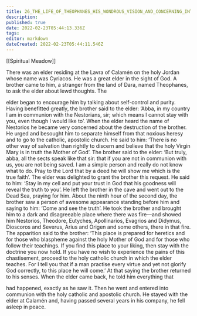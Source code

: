 ```yaml
---
title: 26_THE_LIFE_OF_THEOPHANES_HIS_WONDROUS_VISION_AND_CONCERNING_INTERCOURSE_WITH_HERETICS
description: 
published: true
date: 2022-02-23T05:44:13.336Z
tags: 
editor: markdown
dateCreated: 2022-02-23T05:44:11.546Z
---
```


[[Spiritual Meadow]]
 
There was an elder residing at the Lavra of Calamén on the holy Jordan whose name was Cyriacos. He was a great elder in the sight of God. A brother came to him, a stranger from the land of Dara, named Theophanes, to ask the elder about lewd thoughts. The  
 
elder began to encourage him by talking about self-control and purity. Having benefitted greatly, the brother said to the elder: ‘Abba, in my country I am in communion with the Nestorians, sir; which means I cannot stay with you, even though I would like to’. When the elder heard the name of Nestorios he became very concerned about the destruction of the brother. He urged and besought him to separate himself from that noxious heresy and to go to the catholic, apostolic church. He said to him: ‘There is no other way of salvation than rightly to discern and believe that the holy Virgin Mary is in truth the Mother of God’. The brother said to the elder: ‘But truly, abba, all the sects speak like that sir: that if you are not in communion with us, you are not being saved. I am a simple person and really do not know what to do. Pray to the Lord that by a deed he will show me which is the true faith’. The elder was delighted to grant the brother this request. He said to him: ‘Stay in my cell and put your trust in God that his goodness will reveal the truth to you’. He left the brother in the cave and went out to the Dead Sea, praying for him. About the ninth hour of the second day, the brother saw a person of awesome appearance standing before him and saying to him: ‘Come and see the truth’. He took the brother and brought him to a dark and disagreeable place where there was fire—and showed him Nestorios, Theodore, Eutyches, Apollinarios, Evagrios and Didymus, Dioscoros and Severus, Arius and Origen and some others, there in that fire. The apparition said to the brother: ‘This place is prepared for heretics and for those who blaspheme against the holy Mother of God and for those who follow their teachings. If you find this place to your liking, then stay with the doctrine you now hold. If you have no wish to experience the pains of this chastisement, proceed to the holy catholic church in which the elder teaches. For I tell you that if a man practise every virtue and yet not glorify God correctly, to this place he will come.’ At that saying the brother returned to his senses. When the elder came back, he told him everything that  
 
had happened, exactly as he saw it. Then he went and entered into communion with the holy catholic and apostolic church. He stayed with the elder at Calamén and, having passed several years in his company, he fell asleep in peace. 
